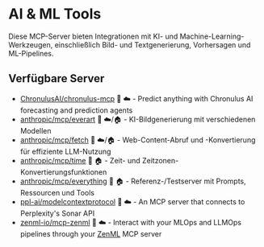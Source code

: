# AI & ML Tools

Diese MCP-Server bieten Integrationen mit KI- und Machine-Learning-Werkzeugen, einschließlich Bild- und Textgenerierung, Vorhersagen und ML-Pipelines.

## Verfügbare Server

- [ChronulusAI/chronulus-mcp](https://github.com/ChronulusAI/chronulus-mcp) 📇 ☁️ - Predict anything with Chronulus AI forecasting and prediction agents
- [anthropic/mcp/everart](https://github.com/anthropic/mcp/tree/main/src/everart) 📇 ☁️/🏠 - KI-Bildgenerierung mit verschiedenen Modellen
- [anthropic/mcp/fetch](https://github.com/anthropic/mcp/tree/main/src/fetch) 📇 ☁️/🏠 - Web-Content-Abruf und -Konvertierung für effiziente LLM-Nutzung
- [anthropic/mcp/time](https://github.com/anthropic/mcp/tree/main/src/time) 📇 🏠 - Zeit- und Zeitzonen-Konvertierungsfunktionen
- [anthropic/mcp/everything](https://github.com/anthropic/mcp/tree/main/src/everything) 📇 🏠 - Referenz-/Testserver mit Prompts, Ressourcen und Tools
- [ppl-ai/modelcontextprotocol](https://github.com/ppl-ai/modelcontextprotocol) 📇 ☁️ - An MCP server that connects to Perplexity's Sonar API
- [zenml-io/mcp-zenml](https://github.com/zenml-io/mcp-zenml) 📇 ☁️ - Interact with your MLOps and LLMOps pipelines through your [ZenML](https://www.zenml.io) MCP server 